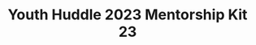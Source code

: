 ---
title: Youth Huddle 2023 Mentorship Kit 23
redirect_to: https://drive.google.com/drive/u/1/folders/1VdMojhST2AzphvH8FQXWhq1WUxvANUmp
redirect_from: 
  - /YH23Kit-CarlosS
  - /yh23kit-carloss
---
